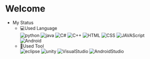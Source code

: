 # Welcome

+ My Status
  + 💻Used Language</br>
![python](https://img.shields.io/badge/-Python-%233776AB?style=for-the-badge) ![java](https://img.shields.io/badge/-Java-orange?style=for-the-badge) ![C#](https://img.shields.io/badge/-C%23-%23004088?style=for-the-badge) ![C++](https://img.shields.io/badge/-C%2B%2B-%2300599C?style=for-the-badge)
![HTML](https://img.shields.io/badge/-HTML-%23E34F26?style=for-the-badge) ![CSS](https://img.shields.io/badge/-CSS-%231572B6?style=for-the-badge) ![JAVAScript](https://img.shields.io/badge/-JavaScript-%23F7DF1E?style=for-the-badge) ![Android](https://img.shields.io/badge/-Android-%233DDC84?style=for-the-badge)
  + 🔧Used Tool</br>
  ![eclipse](https://img.shields.io/badge/-eclipse-%232C2255?style=for-the-badge&logo=Eclipse%20IDE) ![unity](https://img.shields.io/badge/-unity-%23eeeeee?style=for-the-badge&logo=Unity&logoColor=black) ![VisualStudio](https://img.shields.io/badge/-VisualStudio-%235C2D91?style=for-the-badge&logo=Visual%20Studio) ![AndroidStudio](https://img.shields.io/badge/-AndroidStudio-%233DDC84?style=for-the-badge&logo=Android%20Studio&logoColor=white)





<!--
**Sonwon112/Sonwon112** is a ✨ _special_ ✨ repository because its `README.md` (this file) appears on your GitHub profile.

Here are some ideas to get you started:

- 🔭 I’m currently working on ...
- 🌱 I’m currently learning ...
- 👯 I’m looking to collaborate on ...
- 🤔 I’m looking for help with ...
- 💬 Ask me about ...
- 📫 How to reach me: ...
- 😄 Pronouns: ...
- ⚡ Fun fact: ...
-->
